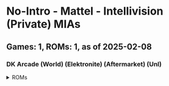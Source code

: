 # No-Intro - Mattel - Intellivision (Private) MIAs
## Games: 1, ROMs: 1, as of 2025-02-08
### DK Arcade (World) (Elektronite) (Aftermarket) (Unl)
<details>
<summary>ROMs</summary>

- DK Arcade (World) (Elektronite) (Aftermarket) (Unl).int, CRC: 136995e3
</details>

